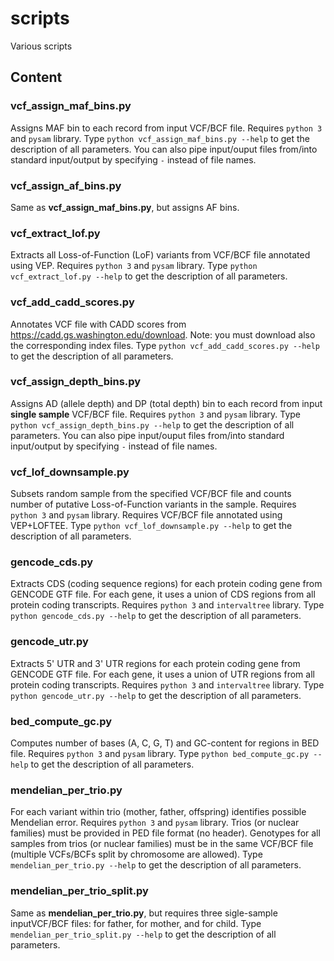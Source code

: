 # scripts
Various scripts

## Content

### vcf_assign_maf_bins.py

Assigns MAF bin to each record from input VCF/BCF file. Requires `python 3` and `pysam` library. Type `python vcf_assign_maf_bins.py --help` to get the description of all parameters. You can also pipe input/ouput files from/into standard input/output by specifying `-` instead of file names.

### vcf_assign_af_bins.py

Same as **vcf_assign_maf_bins.py**, but assigns AF bins.

### vcf_extract_lof.py

Extracts all Loss-of-Function (LoF) variants from VCF/BCF file annotated using VEP. Requires `python 3` and `pysam` library. Type `python vcf_extract_lof.py --help` to get the description of all parameters.

### vcf_add_cadd_scores.py

Annotates VCF file with CADD scores from https://cadd.gs.washington.edu/download. Note: you must download also the corresponding index files. Type `python vcf_add_cadd_scores.py --help` to get the description of all parameters.

### vcf_assign_depth_bins.py

Assigns AD (allele depth) and DP (total depth) bin to each record from input **single sample** VCF/BCF file. Requires `python 3` and `pysam` library. Type `python vcf_assign_depth_bins.py --help` to get the description of all parameters. You can also pipe input/ouput files from/into standard input/output by specifying `-` instead of file names.


### vcf_lof_downsample.py

Subsets random sample from the specified VCF/BCF file and counts number of putative Loss-of-Function variants in the sample. Requires `python 3` and `pysam` library. Requires VCF/BCF file annotated using VEP+LOFTEE. Type `python vcf_lof_downsample.py --help` to get the description of all parameters.

### gencode_cds.py

Extracts CDS (coding sequence regions) for each protein coding gene from GENCODE GTF file. For each gene, it uses a union of CDS regions from all protein coding transcripts. Requires `python 3` and `intervaltree` library. Type `python gencode_cds.py --help` to get the description of all parameters.

### gencode_utr.py

Extracts 5' UTR and 3' UTR regions for each protein coding gene from GENCODE GTF file. For each gene, it uses a union of UTR regions from all protein coding transcripts. Requires `python 3` and `intervaltree` library. Type `python gencode_utr.py --help` to get the description of all parameters.

### bed_compute_gc.py

Computes number of bases (A, C, G, T) and GC-content for regions in BED file. Requires `python 3` and `pysam` library. Type `python bed_compute_gc.py --help` to get the description of all parameters.

### mendelian_per_trio.py

For each variant within trio (mother, father, offspring) identifies possible Mendelian error. Requires `python 3` and `pysam` library. Trios (or nuclear families) must be provided in PED file format (no header). Genotypes for all samples from trios (or nuclear families) must be in the same VCF/BCF file (multiple VCFs/BCFs split by chromosome are allowed).  Type `mendelian_per_trio.py --help` to get the description of all parameters.

### mendelian_per_trio_split.py

Same as **mendelian_per_trio.py**, but requires three sigle-sample inputVCF/BCF files: for father, for mother, and for child. Type `mendelian_per_trio_split.py --help` to get the description of all parameters.
